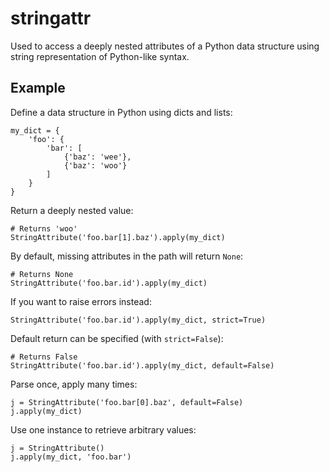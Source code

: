 stringattr
==========

Used to access a deeply nested attributes of a Python data structure
using string representation of Python-like syntax.

Example
-------

Define a data structure in Python using dicts and lists:

    my_dict = {
        'foo': {
            'bar': [
                {'baz': 'wee'},
                {'baz': 'woo'}
            ]
        }
    }

Return a deeply nested value:

    # Returns 'woo'
    StringAttribute('foo.bar[1].baz').apply(my_dict)

By default, missing attributes in the path will return `None`:

    # Returns None
    StringAttribute('foo.bar.id').apply(my_dict)

If you want to raise errors instead:

    StringAttribute('foo.bar.id').apply(my_dict, strict=True)

Default return can be specified (with `strict=False`):

    # Returns False
    StringAttribute('foo.bar.id').apply(my_dict, default=False)

Parse once, apply many times:

    j = StringAttribute('foo.bar[0].baz', default=False)
    j.apply(my_dict)

Use one instance to retrieve arbitrary values:

    j = StringAttribute()
    j.apply(my_dict, 'foo.bar')
